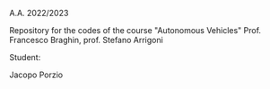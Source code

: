 A.A. 2022/2023

Repository for the codes of the course
"Autonomous Vehicles"
Prof. Francesco Braghin, prof. Stefano Arrigoni

Student:

Jacopo Porzio
